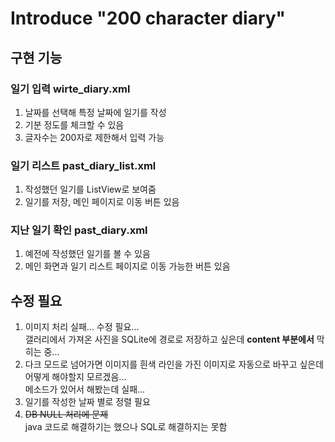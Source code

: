 # Introduce "200 character diary"

## 구현 기능
### 일기 입력 wirte_diary.xml
1. 날짜를 선택해 특정 날짜에 일기를 작성
2. 기분 정도를 체크할 수 있음
3. 글자수는 200자로 제한해서 입력 가능
### 일기 리스트 past_diary_list.xml
1. 작성했던 일기를 ListView로 보여줌
2. 일기를 저장, 메인 페이지로 이동 버튼 있음
### 지난 일기 확인 past_diary.xml
1. 예전에 작성했던 일기를 볼 수 있음
2. 메인 화면과 일기 리스트 페이지로 이동 가능한 버튼 있음
## 수정 필요
1. 이미지 처리 실패... 수정 필요...<br>갤러리에서 가져온 사진을 SQLite에 경로로 저장하고 싶은데 **content 부분에서** 막히는 중...
2. 다크 모드로 넘어가면 이미지를 흰색 라인을 가진 이미지로 자동으로 바꾸고 싶은데 어떻게 해야할지 모르겠음...<br>메소드가 있어서 해봤는데 실패...
3. 일기를 작성한 날짜 별로 정렬 필요
4. ~~DB NULL 처리에 문제~~ <br>java 코드로 해결하기는 했으나 SQL로 해결하지는 못함
